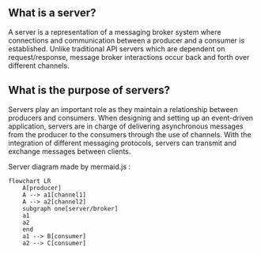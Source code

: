 
## What is a server?
A server is a representation of a messaging broker system where connections and communication between a producer and a consumer is established. Unlike traditional API servers which are dependent on request/response, message broker interactions occur back and forth over different channels.

## What is the purpose of servers?
Servers play an important role as they maintain a relationship between producers and consumers. When designing and setting up an event-driven application, servers are in charge of delivering asynchronous messages from the producer to the consumers through the use of channels. With the integration of different messaging protocols, servers can transmit and exchange messages between clients.

Server diagram made by mermaid.js :

```mermaid
flowchart LR
    A[producer]
    A --> a1[channel1]
    A --> a2[channel2]
    subgraph one[server/broker]
    a1
    a2
    end
    a1 --> B[consumer]
    a2 --> C[consumer]
```

